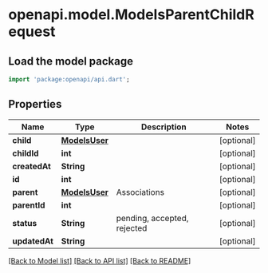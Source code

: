 # openapi.model.ModelsParentChildRequest

## Load the model package
```dart
import 'package:openapi/api.dart';
```

## Properties
Name | Type | Description | Notes
------------ | ------------- | ------------- | -------------
**child** | [**ModelsUser**](ModelsUser.md) |  | [optional] 
**childId** | **int** |  | [optional] 
**createdAt** | **String** |  | [optional] 
**id** | **int** |  | [optional] 
**parent** | [**ModelsUser**](ModelsUser.md) | Associations | [optional] 
**parentId** | **int** |  | [optional] 
**status** | **String** | pending, accepted, rejected | [optional] 
**updatedAt** | **String** |  | [optional] 

[[Back to Model list]](../README.md#documentation-for-models) [[Back to API list]](../README.md#documentation-for-api-endpoints) [[Back to README]](../README.md)


